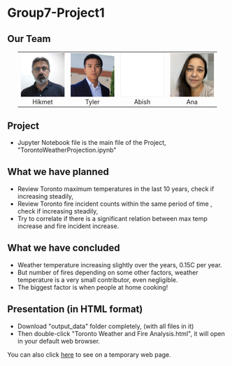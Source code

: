 <h1>Group7-Project1</h1>

<h2>Our Team</h2>
<ul>
<table style="border-collapse:collapse; border:0px">
<tr>
<td align="center"><img src="output_data/team/hikmet.png" width="100px"  /><br>Hikmet</td>
<td align="center"><img src="output_data/team/tyler.png"  width="100px"  /><br>Tyler</td>
<td align="center"><img src="output_data/team/abish.png"  width="100px"  /><br>Abish</td>
<td align="center"><img src="output_data/team/ana.png"    width="100px"  /><br>Ana</td>
</tr>
</table>
</ul>

<h2>Project</h2>
<ul>
<li>Jupyter Notebook file is the main file of the Project, "TorontoWeatherProjection.ipynb"</li>
</ul>

<h2>What we have planned</h2>
<ul>
<li>Review Toronto maximum temperatures in the last 10 years, check if increasing steadily,</li>
<li>Review Toronto fire incident counts within the same period of time , check if increasing steadily,</li>
<li>Try to correlate if there is a significant relation between max temp increase and fire incident increase.</li>
</ul>

<h2>What we have concluded</h2>
<ul>
<li>Weather temperature increasing slightly over the years, 0.15C per year.</li>
<li>But number of fires depending on some other factors, weather temperature is a very small contributor, even negligible.</li>
<li>The biggest factor is when people at home cooking!</li>
</ul>

<h2>Presentation (in HTML format)</h2> 
<ul>
<li>Download "output_data" folder completely, (with all files in it)</li>
<li>Then double-click "Toronto Weather and Fire Analysis.html", it will open in your default web browser.</li>
</ul>

You can also click <a href="https://www.controlsystemdesign.io/Group7-Project1/Toronto%20Weather%20and%20Fire%20Analysis.html" target="_blank">here</a> to see on a temporary web page.
